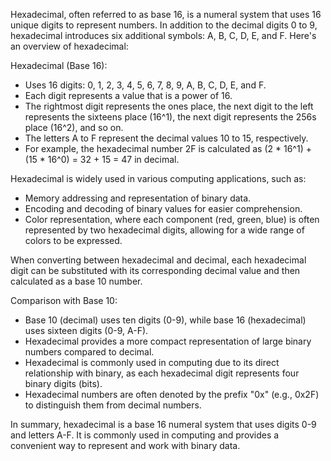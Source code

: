 Hexadecimal, often referred to as base 16, is a numeral system that uses 16 unique digits to represent numbers. In addition to the decimal digits 0 to 9, hexadecimal introduces six additional symbols: A, B, C, D, E, and F. Here's an overview of hexadecimal:

Hexadecimal (Base 16):
- Uses 16 digits: 0, 1, 2, 3, 4, 5, 6, 7, 8, 9, A, B, C, D, E, and F.
- Each digit represents a value that is a power of 16.
- The rightmost digit represents the ones place, the next digit to the left represents the sixteens place (16^1), the next digit represents the 256s place (16^2), and so on.
- The letters A to F represent the decimal values 10 to 15, respectively.
- For example, the hexadecimal number 2F is calculated as (2 * 16^1) + (15 * 16^0) = 32 + 15 = 47 in decimal.

Hexadecimal is widely used in various computing applications, such as:
- Memory addressing and representation of binary data.
- Encoding and decoding of binary values for easier comprehension.
- Color representation, where each component (red, green, blue) is often represented by two hexadecimal digits, allowing for a wide range of colors to be expressed.

When converting between hexadecimal and decimal, each hexadecimal digit can be substituted with its corresponding decimal value and then calculated as a base 10 number.

Comparison with Base 10:
- Base 10 (decimal) uses ten digits (0-9), while base 16 (hexadecimal) uses sixteen digits (0-9, A-F).
- Hexadecimal provides a more compact representation of large binary numbers compared to decimal.
- Hexadecimal is commonly used in computing due to its direct relationship with binary, as each hexadecimal digit represents four binary digits (bits).
- Hexadecimal numbers are often denoted by the prefix "0x" (e.g., 0x2F) to distinguish them from decimal numbers.

In summary, hexadecimal is a base 16 numeral system that uses digits 0-9 and letters A-F. It is commonly used in computing and provides a convenient way to represent and work with binary data.